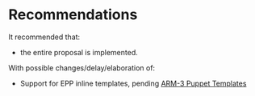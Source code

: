 Recommendations
===============
<!-- Contains recommendations, a selection of the options/the result of evaluation
     Replace the text below:
-->
It recommended that:

* the entire proposal is implemented.

With possible changes/delay/elaboration of:

* Support for EPP inline templates, pending [ARM-3 Puppet Templates](../arm-3.puppet_templates/index.md)

